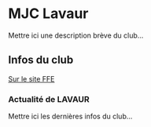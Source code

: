 # MJC Lavaur

Mettre ici une description brève du club...

## Infos du club


<a href="http://www.echecs.asso.fr/FicheClub.aspx?Ref=2291">Sur le site FFE</a>


### Actualité de LAVAUR

Mettre ici les dernières infos du club...
